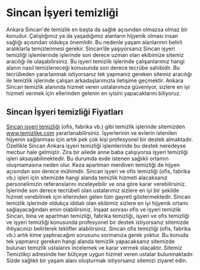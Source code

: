 # Sincan İşyeri temizliği
Ankara Sincan'de temizlik en başta da sağlık açısından olmazsa olmaz bir konudur. Çalıştığımız ya da yaşadığımız alanların hijyenik olması insan sağlığı açısından oldukça önemlidir. Bu nedenle yaşam alanlarının belirli aralıklarla temizlenmesi gerekir. Sincan’de yaşıyorsanız Sincan işyeri temizliği işlemlerinde işlerinde son derece uzman olan ekibimize sitemiz aracılığı ile ulaşabilirsiniz. Bu işyeri temizlik işlerinde çalışanlarımız hangi alanın nasıl temizleneceği konusunda son derece tecrübe sahibidir. Bu tecrübeden yararlanmak istiyorsanız tek yapmanız gereken sitemiz aracılığı ile temizlik işlerinde çalışan arkadaşlarımızla iletişime geçmektir. Ankara Sincan temizlik alanında hizmet veren ustalarımıza güveniyor, sizlere en iyi hizmeti vermek için ellerinden gelenin en iyisini yapacaklarını biliyoruz.

## Sincan İşyeri temizliği Fiyatları

[Sincan işyeri temizliği](https://www.temizlike.com/sincan/) (ofis, fabrika vb.) gibi temizlik işlerinde sitemizden www.temizlike.com yararlanabilirsiniz. İşyerlerinin ve evlerin istenilen hijyenin sağlanması için artık pek çok kişi profesyonel bir destek almaktadır. Özellikle Sincan Ankara işyeri temizliği işlemlerinde bu destek neredeyse mecbur hale gelmiştir. Zira bir ailede anne baba çalışıyorsa işyeri temizliği işleri aksayabilmektedir. Bu durumda evde istenen sağlıklı ortamın oluşmamasına neden olur. Keza apartman merdiven temizliği de hijyen açısından son derece mühimdir. Sincan işyeri ve ofis temizliği (ofis, fabrika vb.) işleri için sitemizde hangi alanda temizlik hizmeti alacaksanız personelimizin referanslarını inceleyebilir ve ona göre karar verebilirsiniz. İşlerinde son derece tecrübeli olan ustalarımız sizlere en iyi bir şekilde hizmet verebilmek için ellerinden gelen tüm gayreti göstermektedir. Sincan temizlik işlerinde oldukça iddialı olan ekibimiz sizlere en iyi hijyenik ortamı sağlayacağından emin olabilirsiniz. İnşaat sonrası ofis ve işyeri temizlik Sincan, bina ve apartman temizliği, fabrika temizliği, işyeri ve ofis temizliği ve işyeri temizliği konusunda profesyonel bir destek istiyorsanız sitemizde ihtiyacınızı belirterek teklifler alabilirsiniz. Sincan ofis temizliği (ofis, fabrika vb.) artık kime yaptıracağım sorusunu sormanıza gerek yoktur. Bu konuda tek yapmanız gereken hangi alanda temizlik yapacaksanız sitemizde bulunan temizlik ustalarını incelemek ve karar vermek olacaktır. Sitemiz Temizlikçi adresinde her bütçeye uygun hizmet veren ustalar bulunmaktadır. Sizde sağlıklı bir yaşam alanı oluşturmak istiyorsanız sitemizi ziyaret edin.
